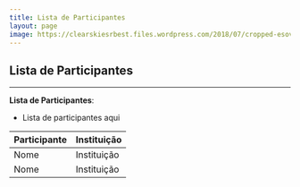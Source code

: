 ```yaml
---
title: Lista de Participantes
layout: page
image: https://clearskiesrbest.files.wordpress.com/2018/07/cropped-esoview1.jpg
---
```

## Lista de Participantes
---
**Lista de Participantes**: 

- Lista de participantes aqui

| Participante      | Instituição        |
| :---              | :---               |
| Nome              | Instituição        |
| Nome              | Instituição        |
